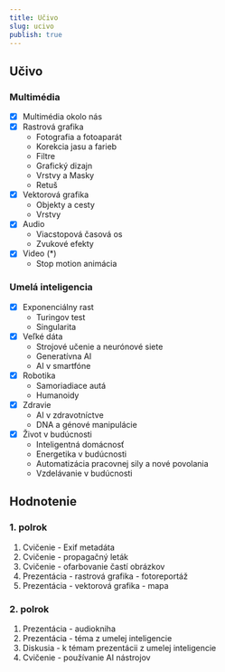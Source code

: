 ```yaml
---
title: Učivo
slug: ucivo
publish: true
---
```


## Učivo


### Multimédia

- [x] Multimédia okolo nás
- [x] Rastrová grafika
    - Fotografia a fotoaparát
    - Korekcia jasu a farieb
    - Filtre
    - Grafický dizajn
    - Vrstvy a Masky
    - Retuš
- [x] Vektorová grafika
    - Objekty a cesty
    - Vrstvy
- [x] Audio
    - Viacstopová časová os
    - Zvukové efekty
- [x] Video (*)
    - Stop motion animácia

### Umelá inteligencia

- [x] Exponenciálny rast
    - Turingov test
    - Singularita
- [x] Veľké dáta
    - Strojové učenie a neurónové siete
    - Generatívna AI
    - AI v smartfóne
- [x] Robotika
    - Samoriadiace autá
    - Humanoidy
- [x] Zdravie
    - AI v zdravotníctve
    - DNA a génové manipulácie
- [x] Život v budúcnosti
    - Inteligentná domácnosť
    - Energetika v budúcnosti
    - Automatizácia pracovnej sily a nové povolania
    - Vzdelávanie v budúcnosti

## Hodnotenie

### 1. polrok

1. Cvičenie - Exif metadáta
2. Cvičenie - propagačný leták
3. Cvičenie - ofarbovanie častí obrázkov
4. Prezentácia - rastrová grafika - fotoreportáž
5. Prezentácia - vektorová grafika - mapa

### 2. polrok

1. Prezentácia - audiokniha
2. Prezentácia - téma z umelej inteligencie
3. Diskusia - k témam prezentácii z umelej inteligencie
4. Cvičenie - používanie AI nástrojov
